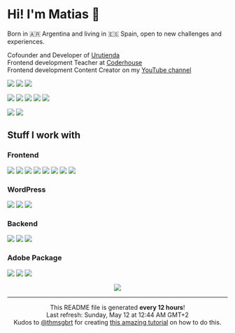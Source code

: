 <h1>Hi! I'm Matias 👋</h1>
<p>Born in 🇦🇷 Argentina and living in 🇪🇸 Spain, open to new challenges and experiences.</p>

<p>Cofounder and Developer of <a href="https://urutienda.com">Urutienda</a><br/>
Frontend development Teacher at <a href="https://coderhouse.com">Coderhouse</a><br/>
Frontend development Content Creator on my <a href="https://youtube.com/carpicoder">YouTube channel</a></p>

<a href="https://youtube.com/carpicoder" target="_blank"><img src="https://img.shields.io/badge/@carpicoder-%23FF0000.svg?style=flat-square&logo=YouTube&logoColor=white"></a> <img src="https://img.shields.io/badge/+13K%20subs%20|%20+120%20videos%20|%20+700k%20views-2F3134?style=flat-square&logo=hyperledger&logoColor=white"> <a href="https://carpicoder.com" target="_blank"><img src="https://img.shields.io/badge/carpicoder.com-%23FF0000.svg?style=flat-square&logoColor=white"></a>

<a href="https://instagram.com/carpicoder"><img src="https://img.shields.io/badge/@carpicoder-%23E4405F.svg?style=flat-square&logo=Instagram&logoColor=white"></a>
<a href="https://x.com/carpicoder"><img src="https://img.shields.io/badge/@carpicoder-%23000000.svg?style=flat-square&logo=X&logoColor=white"></a>
<a href="https://threads.com/carpicoder"><img src="https://img.shields.io/badge/@carpicoder-000000?style=flat-square&logo=Threads&logoColor=white"></a>
<a href="https://tiktok.com/@carpicoder"><img src="https://img.shields.io/badge/@carpicoder-%23000000.svg?style=flat-square&logo=TikTok&logoColor=white"></a>
<a href="https://discord.gg/wHKxGbMt4A"><img src="https://img.shields.io/badge/Carpi%20Coder-%235865F2.svg?style=flat-square&logo=discord&logoColor=white"></a>

<a href="https://linkedin.com/in/matiascoletta"><img src="https://img.shields.io/badge/Matias%20Coletta-%230077B5.svg?style=flat-square&logo=linkedin&logoColor=white"></a>
<a href="https://matiascoletta.com"><img src="https://img.shields.io/badge/matiascoletta.com-%23FF3C00.svg?style=flat-square&logoColor=white"></a>

<h2>Stuff I work with</h2>

<h3>Frontend</h3>
<p>
    <img src="https://img.shields.io/badge/HTML5-%23E34F26.svg?style=flat-square&logo=html5&logoColor=white">
    <img src="https://img.shields.io/badge/CSS3-%231572B6.svg?style=flat-square&logo=css3&logoColor=white">
    <img src="https://img.shields.io/badge/JavaScript-%23323330.svg?style=flat-square&logo=javascript&logoColor=%23F7DF1E"> <img src="https://img.shields.io/badge/Bootstrap-%238511FA.svg?style=flat-square&logo=bootstrap&logoColor=white">
    <img src="https://img.shields.io/badge/Tailwind-%2338B2AC.svg?style=flat-square&logo=tailwind-css&logoColor=white">
    <img src="https://img.shields.io/badge/SASS%20&%20SCSS-hotpink.svg?style=flat-square&logo=SASS&logoColor=white">
    <img src="https://img.shields.io/badge/React-%2320232a.svg?style=flat-square&logo=react&logoColor=%2361DAFB">
    <img src="https://img.shields.io/badge/Jest-%23C21325?style=flat-square&logo=jest&logoColor=white">
</p>

<h3>WordPress</h3>
<p>
    <img src="https://img.shields.io/badge/WooCommerce-%23117AC9.svg?style=flat-square&logo=WordPress&logoColor=white">
    <img src="https://img.shields.io/badge/Elementor-%23117AC9.svg?style=flat-square&logo=WordPress&logoColor=white">
    <img src="https://img.shields.io/badge/Themes%20&%20Plugins%20Development-%23117AC9.svg?style=flat-square&logo=WordPress&logoColor=white">
</p>

<h3>Backend</h3>
<p>
    <img src="https://img.shields.io/badge/PHP-%23777BB4.svg?style=flat-square&logo=php&logoColor=white">
    <img src="https://img.shields.io/badge/MySQL-4479A1.svg?style=flat-square&logo=mysql&logoColor=white">
    <img src="https://img.shields.io/badge/Firebase-%23039BE5.svg?style=flat-square&logo=firebase">
</p>

<h3>Adobe Package</h3>
<p>
    <img src="https://img.shields.io/badge/Adobe%20Photoshop-%2331A8FF.svg?style=flat-square&logo=adobe%20photoshop&logoColor=white">
    <img src="https://img.shields.io/badge/Adobe%20Illustrator-%23FF9A00.svg?style=flat-square&logo=adobe%20illustrator&logoColor=white">
    <img src="https://img.shields.io/badge/Adobe%20Premiere%20Pro-9999FF.svg?style=flat-square&logo=Adobe%20Premiere%20Pro&logoColor=white">
</p>

<p align="center">
    <img src="https://github-readme-stats.vercel.app/api?username=carpicoder&include_all_commits=true&text_bold=false&custom_title=Some%20stats&show_icons=true&hide_rank=true&hide=prs,issues,contribs&theme=dark">
</p>

------------
<p align="center">This README file is generated <b>every 12 hours</b>!</br>Last refresh: Sunday, May 12 at 12:44 AM GMT+2<br />Kudos to <a href="https://github.com/thmsgbrt">@thmsgbrt</a> for creating <a href="https://medium.com/@th.guibert/how-to-create-a-self-updating-readme-md-for-your-github-profile-f8b05744ca91">this amazing tutorial</a> on how to do this.</p>